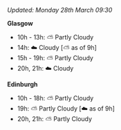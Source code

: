 *Updated: Monday 28th March 09:30*

**Glasgow**

* 10h - 13h: :partly_sunny: Partly Cloudy
* 14h: :cloud: Cloudy [:partly_sunny: as of 9h]
* 15h - 19h: :partly_sunny: Partly Cloudy
* 20h, 21h: :cloud: Cloudy

**Edinburgh**

* 10h - 18h: :partly_sunny: Partly Cloudy
* 19h: :partly_sunny: Partly Cloudy [:cloud: as of 9h]
* 20h, 21h: :partly_sunny: Partly Cloudy
